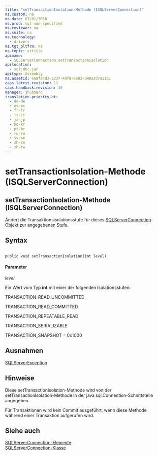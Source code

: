 ```yaml
---
title: "setTransactionIsolation-Methode (ISQLServerConnection)"
ms.custom: na
ms.date: 07/01/2016
ms.prod: sql-non-specified
ms.reviewer: na
ms.suite: na
ms.technology: 
  - drivers
ms.tgt_pltfrm: na
ms.topic: article
apiname: 
  - SQLServerConnection.setTransactionIsolation
apilocation: 
  - sqljdbc.jar
apitype: Assembly
ms.assetid: 6a8fa4d3-5237-40f8-8a02-b40a3d7a1131
caps.latest.revision: 11
caps.handback.revision: 10
manager: jhubbard
translation.priority.ht: 
  - de-de
  - es-es
  - fr-fr
  - it-it
  - ja-jp
  - ko-kr
  - pt-br
  - ru-ru
  - sv-se
  - zh-cn
  - zh-tw
---
```

# setTransactionIsolation-Methode (ISQLServerConnection)
    
## setTransactionIsolation\-Methode \(ISQLServerConnection\)  
 Ändert die Transaktionsisolationsstufe für dieses [SQLServerConnection](../content/SQLServerConnection-Class.md)\-Objekt zur angegebenen Stufe.  
  
## Syntax  
  
```  
  
public void setTransactionIsolation(int level)  
```  
  
#### Parameter  
 *level*  
  
 Ein Wert vom Typ **int** mit einer der folgenden Isolationsstufen:  
  
 TRANSACTION\_READ\_UNCOMMITTED  
  
 TRANSACTION\_READ\_COMMITTED  
  
 TRANSACTION\_REPEATABLE\_READ  
  
 TRANSACTION\_SERIALIZABLE  
  
 TRANSACTION\_SNAPSHOT \= 0x1000  
  
## Ausnahmen  
 [SQLServerException](../content/SQLServerException-Class.md)  
  
## Hinweise  
 Diese setTransactionIsolation\-Methode wird von der setTransactionIsolation\-Methode in der java.sql.Connection\-Schnittstelle angegeben.  
  
 Für Transaktionen wird kein Commit ausgeführt, wenn diese Methode während einer Transaktion aufgerufen wird.  
  
## Siehe auch  
 [SQLServerConnection-Elemente](../content/SQLServerConnection-Members.md)   
 [SQLServerConnection-Klasse](../content/SQLServerConnection-Class.md)  
  
  